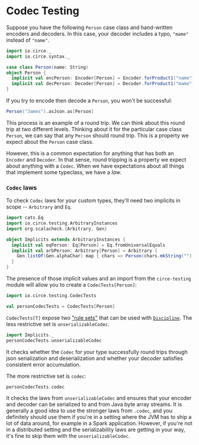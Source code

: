 Codec Testing
=============

Suppose you have the following `Person` case class and hand-written encoders and decoders. In this
case, your decoder includes a typo, `"mame"` instead of `"name"`.

```scala mdoc
import io.circe._
import io.circe.syntax._

case class Person(name: String)
object Person {
  implicit val encPerson: Encoder[Person] = Encoder.forProduct1("name")(_.name)
  implicit val decPerson: Decoder[Person] = Decoder.forProduct1("mame")(Person.apply _)
}
```

If you try to encode then decode a `Person`, you won't be successful:

```scala mdoc
Person("James").asJson.as[Person]
```

This process is an example of a round trip. We can think about this round trip at two
different levels. Thinking about it for the particular case class `Person`, we can say
that any `Person` should round trip. This is a property we expect about the `Person`
case class.

However, this is a common expectation for anything that has both an `Encoder` and `Decoder`.
In that sense, round tripping is a property we expect about anything with a `Codec`. When
we have expectations about all things that implement some typeclass, we have a _law_.

### `Codec` laws

To check `Codec` laws for your custom types, they'll need two implicits in scope -- `Arbitrary` and
`Eq`.

```scala mdoc
import cats.Eq
import io.circe.testing.ArbitraryInstances
import org.scalacheck.{Arbitrary, Gen}

object Implicits extends ArbitraryInstances {
  implicit val eqPerson: Eq[Person] = Eq.fromUniversalEquals
  implicit val arbPerson: Arbitrary[Person] = Arbitrary {
    Gen.listOf(Gen.alphaChar) map { chars => Person(chars.mkString("")) }
  }
}
```

The presence of those implicit values and an import from the `circe-testing` module
will allow you to create a `CodecTests[Person]`:

```scala mdoc
import io.circe.testing.CodecTests

val personCodecTests = CodecTests[Person]
```

`CodecTests[T]` expose two ["rule sets"](https://typelevel.org/blog/2013/11/17/discipline.html#interface)
that can be used with [`Discipline`](https://github.com/typelevel/discipline). The less restrictive set
is `unserializableCodec`.

```scala mdoc
import Implicits._
personCodecTests.unserializableCodec
```

It checks whether the `Codec` for your type successfully round trips through json serialization and
deserialization and whether your decoder satisfies consistent error accumulation.

The more restrictive set is `codec`:

```scala mdoc
personCodecTests.codec
```

It checks the laws from `unserializableCodec` and ensures that your encoder and decoder can be serialized
to and from Java byte array streams. It is generally a good idea to use the stronger laws from `.codec`, and
you definitely should use them if you're in a setting where the JVM has to ship a lot of data around, for
example in a Spark application. However, if you're not in a distributed setting and the serializability laws
are getting in your way, it's fine to skip them with the `unserializableCodec`.
